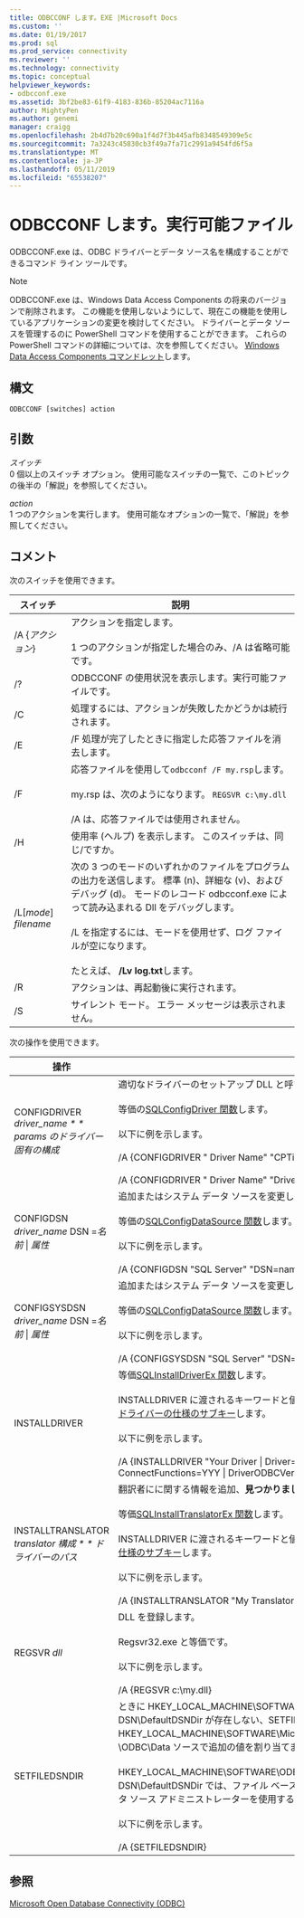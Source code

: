 ```yaml
---
title: ODBCCONF します。EXE |Microsoft Docs
ms.custom: ''
ms.date: 01/19/2017
ms.prod: sql
ms.prod_service: connectivity
ms.reviewer: ''
ms.technology: connectivity
ms.topic: conceptual
helpviewer_keywords:
- odbcconf.exe
ms.assetid: 3bf2be83-61f9-4183-836b-85204ac7116a
author: MightyPen
ms.author: genemi
manager: craigg
ms.openlocfilehash: 2b4d7b20c690a1f4d7f3b445afb8348549309e5c
ms.sourcegitcommit: 7a3243c45830cb3f49a7fa71c2991a9454fd6f5a
ms.translationtype: MT
ms.contentlocale: ja-JP
ms.lasthandoff: 05/11/2019
ms.locfileid: "65538207"
---
```

# <a name="odbcconfexe"></a>ODBCCONF します。実行可能ファイル
ODBCCONF.exe は、ODBC ドライバーとデータ ソース名を構成することができるコマンド ライン ツールです。  
  
> [!NOTE]  
>  ODBCCONF.exe は、Windows Data Access Components の将来のバージョンで削除されます。 この機能を使用しないようにして、現在この機能を使用しているアプリケーションの変更を検討してください。 ドライバーとデータ ソースを管理するのに PowerShell コマンドを使用することができます。 これらの PowerShell コマンドの詳細については、次を参照してください。 [Windows Data Access Components コマンドレット](https://technet.microsoft.com/library/hh771019.aspx)します。  
  
## <a name="syntax"></a>構文  
  
```console  
ODBCCONF [switches] action  
```  
  
## <a name="arguments"></a>引数  
 *スイッチ*  
 0 個以上のスイッチ オプション。 使用可能なスイッチの一覧で、このトピックの後半の「解説」を参照してください。  
  
 *action*  
 1 つのアクションを実行します。 使用可能なオプションの一覧で、「解説」を参照してください。  
  
## <a name="remarks"></a>コメント  
 次のスイッチを使用できます。  
  
|スイッチ|説明|  
|------------|-----------------|  
|/A {*アクション*}|アクションを指定します。<br /><br /> 1 つのアクションが指定した場合のみ、/A は省略可能です。|  
|/?|ODBCCONF の使用状況を表示します。実行可能ファイルです。|  
|/C|処理するには、アクションが失敗したかどうかは続行されます。|  
|/E|/F 処理が完了したときに指定した応答ファイルを消去します。|  
|/F|応答ファイルを使用して`odbcconf /F my.rsp`します。<br /><br /> my.rsp は、次のようになります。 `REGSVR c:\my.dll`<br /><br /> /A は、応答ファイルでは使用されません。|  
|/H|使用率 (ヘルプ) を表示します。 このスイッチは、同じ/ですか。|  
|/L[*mode*] *filename*|次の 3 つのモードのいずれかのファイルをプログラムの出力を送信します。 標準 (n)、詳細な (v)、およびデバッグ (d)。 モードのレコード odbcconf.exe によって読み込まれる Dll をデバッグします。<br /><br /> /L を指定するには、モードを使用せず、ログ ファイルが空になります。<br /><br /> たとえば、 **/Lv log.txt**します。|  
|/R|アクションは、再起動後に実行されます。|  
|/S|サイレント モード。 エラー メッセージは表示されません。|  
  
 次の操作を使用できます。  
  
|操作|説明|  
|------------|-----------------|  
|CONFIGDRIVER *driver_name * * params のドライバー固有の構成*|適切なドライバーのセットアップ DLL と呼び出しを読み込み、 **ConfigDriver**関数。<br /><br /> 等価の[SQLConfigDriver 関数](../odbc/reference/syntax/sqlconfigdriver-function.md)します。<br /><br /> 以下に例を示します。<br /><br /> /A {CONFIGDRIVER " Driver Name" "CPTimeout=60"}<br /><br /> /A {CONFIGDRIVER " Driver Name" "DriverODBCVer=03.80"}|  
|CONFIGDSN *driver_name* DSN =*名前* &#124; *属性*|追加またはシステム データ ソースを変更します。<br /><br /> 等価の[SQLConfigDataSource 関数](../odbc/reference/syntax/sqlconfigdatasource-function.md)します。<br /><br /> 以下に例を示します。<br /><br /> /A {CONFIGDSN "SQL Server" "DSN=name &#124; Server=srv"}|  
|CONFIGSYSDSN *driver_name* DSN =*名前* &#124; *属性*|追加またはシステム データ ソースを変更します。<br /><br /> 等価の[SQLConfigDataSource 関数](../odbc/reference/syntax/sqlconfigdatasource-function.md)します。<br /><br /> 以下に例を示します。<br /><br /> /A {CONFIGSYSDSN "SQL Server" "DSN=name &#124; Server=srv"}|  
|INSTALLDRIVER|等価[SQLInstallDriverEx 関数](../odbc/reference/syntax/sqlinstalldriverex-function.md)します。<br /><br /> INSTALLDRIVER に渡されるキーワードと値のペアの構文については、次を参照してください。[ドライバーの仕様のサブキー](../odbc/reference/install/driver-specification-subkeys.md)します。<br /><br /> 以下に例を示します。<br /><br /> /A {INSTALLDRIVER  "Your Driver &#124; Driver=c:\your.dll &#124; Setup=c:\your.dll &#124; APILevel=2 &#124; ConnectFunctions=YYY &#124; DriverODBCVer=03.50 &#124; FileUsage=0 &#124; SQLLevel=1"}|  
|INSTALLTRANSLATOR *translator 構成 * * ドライバーのパス*|翻訳者にに関する情報を追加、**見つかりました。INI\ODBC トランスレーター**レジストリ キー。<br /><br /> 等価[SQLInstallTranslatorEx 関数](../odbc/reference/syntax/sqlinstalltranslatorex-function.md)します。<br /><br /> INSTALLDRIVER に渡されるキーワードと値のペアの構文については、次を参照してください。[仕様のサブキー](../odbc/reference/install/translator-specification-subkeys.md)します。<br /><br /> 以下に例を示します。<br /><br /> /A {INSTALLTRANSLATOR  "My Translator &#124; Translator=c:\my.dll &#124; Setup=c:\my.dll"}|  
|REGSVR *dll*|DLL を登録します。<br /><br /> Regsvr32.exe と等価です。<br /><br /> 以下に例を示します。<br /><br /> /A {REGSVR c:\my.dll}|  
|SETFILEDSNDIR|ときに HKEY_LOCAL_MACHINE\SOFTWARE\ODBC\ODBC します。INI\ODBC ファイル DSN\DefaultDSNDir が存在しない、SETFILEDSNDIR アクションはそれが作成され、HKEY_LOCAL_MACHINE\SOFTWARE\Microsoft\Windows\CurrentVersion\CommonFilesDir、\ODBC\Data ソースで追加の値を割り当てます。<br /><br /> HKEY_LOCAL_MACHINE\SOFTWARE\ODBC\ODBC 値です。INI\ODBC ファイル DSN\DefaultDSNDir では、ファイル ベースのデータ ソースを作成するときにでは、ODBC データ ソース アドミニストレーターを使用する既定の場所を指定します。<br /><br /> 以下に例を示します。<br /><br /> /A {SETFILEDSNDIR}|  
  
## <a name="see-also"></a>参照  
 [Microsoft Open Database Connectivity (ODBC)](../odbc/microsoft-open-database-connectivity-odbc.md)

